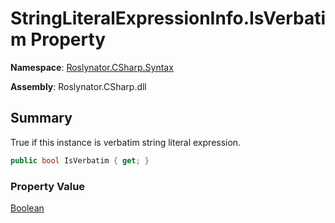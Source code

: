 # StringLiteralExpressionInfo\.IsVerbatim Property

**Namespace**: [Roslynator.CSharp.Syntax](../../README.md)

**Assembly**: Roslynator\.CSharp\.dll

## Summary

True if this instance is verbatim string literal expression\.

```csharp
public bool IsVerbatim { get; }
```

### Property Value

[Boolean](https://docs.microsoft.com/en-us/dotnet/api/system.boolean)

